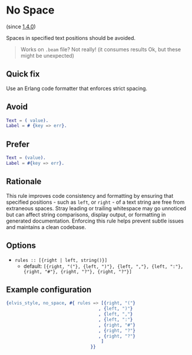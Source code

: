 # No Space

(since [1.4.0](https://github.com/inaka/elvis_core/releases/tag/1.4.0))

Spaces in specified text positions should be avoided.

> Works on `.beam` file? Not really! (it consumes results Ok, but these might be unexpected)

## Quick fix

Use an Erlang code formatter that enforces strict spacing.

## Avoid

```erlang
Text = ( value).
Label = # {key => err}.
```

## Prefer

```erlang
Text = (value).
Label = #{key => err}.
```

## Rationale

This rule improves code consistency and formatting by ensuring that specified positions - such as
`left`, or `right` - of a text string are free from extraneous spaces. Stray leading or trailing
whitespace may go unnoticed but can affect string comparisons, display output, or formatting in
generated documentation. Enforcing this rule helps prevent subtle issues and maintains a clean
codebase.

## Options

- `rules :: [{right | left, string()}]`
  - default: `[{right, "("}, {left, ")"}, {left, ","}, {left, ":"}, {right, "#"}, {right, "?"},
  {right, "?"}]`

## Example configuration

```erlang
{elvis_style, no_space, #{ rules => [{right, "("}
                                   , {left, ")"}
                                   , {left, ","}
                                   , {left, ":"}
                                   , {right, "#"}
                                   , {right, "?"}
                                   , {right, "?"}
                                    ]
                                }}
```
